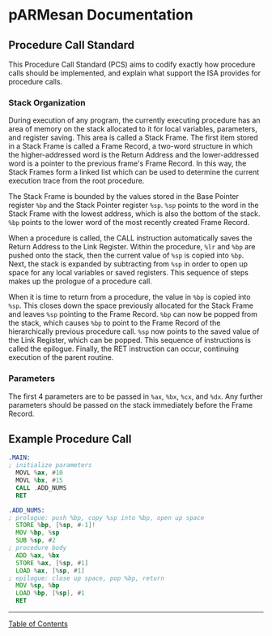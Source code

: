 # pARMesan Documentation

## Procedure Call Standard

This Procedure Call Standard (PCS) aims to codify exactly how procedure calls should be implemented, and explain what support the ISA provides for procedure calls.

### Stack Organization

During execution of any program, the currently executing procedure has an area of memory on the stack allocated to it for local variables, parameters, and register saving. This area is called a Stack Frame. The first item stored in a Stack Frame is called a Frame Record, a two-word structure in which the higher-addressed word is the Return Address and the lower-addressed word is a pointer to the previous frame's Frame Record. In this way, the Stack Frames form a linked list which can be used to determine the current execution trace from the root procedure.

The Stack Frame is bounded by the values stored in the Base Pointer register `%bp` and the Stack Pointer register `%sp`. `%sp` points to the word in the Stack Frame with the lowest address, which is also the bottom of the stack. `%bp` points to the lower word of the most recently created Frame Record. 

When a procedure is called, the CALL instruction automatically saves the Return Address to the Link Register. Within the procedure, `%lr` and `%bp` are pushed onto the stack, then the current value of `%sp` is copied into `%bp`. Next, the stack is expanded by subtracting from `%sp` in order to open up space for any local variables or saved registers. This sequence of steps makes up the prologue of a procedure call.

When it is time to return from a procedure, the value in `%bp` is copied into `%sp`. This closes down the space previously allocated for the Stack Frame and leaves `%sp` pointing to the Frame Record. `%bp` can now be popped from the stack, which causes `%bp` to point to the Frame Record of the hierarchically previous procedure call. `%sp` now points to the saved value of the Link Register, which can be popped. This sequence of instructions is called the epilogue. Finally, the RET instruction can occur, continuing execution of the parent routine.

### Parameters

The first 4 parameters are to be passed in `%ax`, `%bx`, `%cx`, and `%dx`. Any further parameters should be passed on the stack immediately before the Frame Record.


## Example Procedure Call
```asm
.MAIN:
; initialize parameters
  MOVL %ax, #10
  MOVL %bx, #15
  CALL .ADD_NUMS
  RET

.ADD_NUMS:
; prologue: push %bp, copy %sp into %bp, open up space
  STORE %bp, [%sp, #-1]!
  MOV %bp, %sp
  SUB %sp, #2
; procedure body
  ADD %ax, %bx
  STORE %ax, [%sp, #1]
  LOAD %ax, [%sp, #1]
; epilogue: close up space, pop %bp, return
  MOV %sp, %bp
  LOAD %bp, [%sp], #1
  RET

```

---

[Table of Contents](index.md)